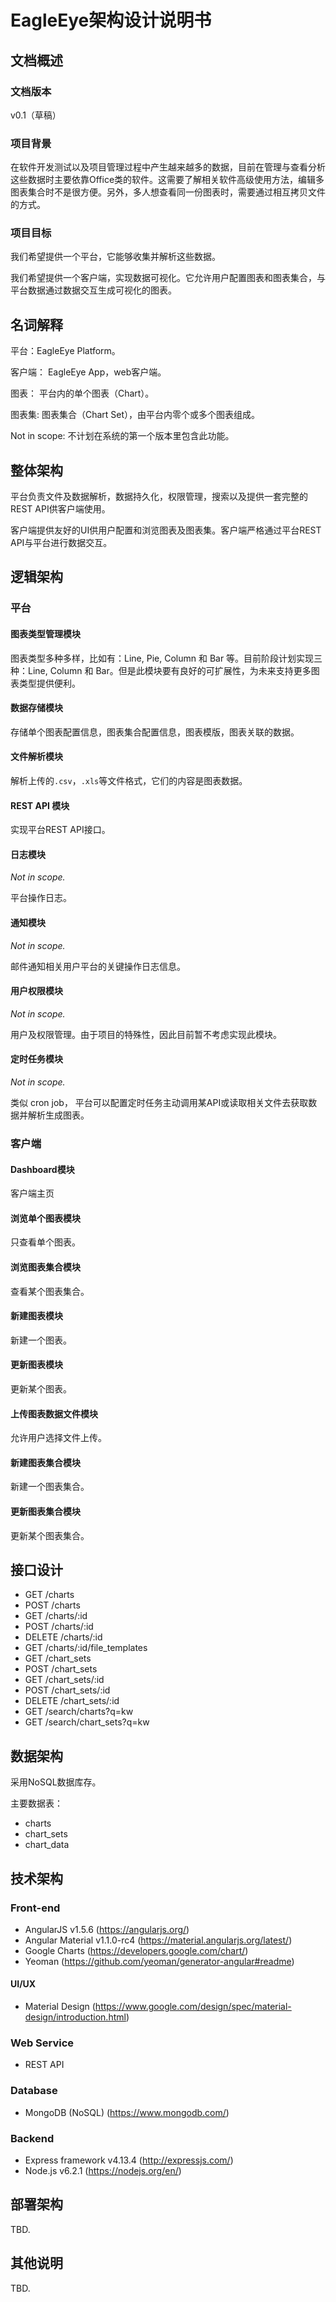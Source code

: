 # EagleEye架构设计说明书


## 文档概述


### 文档版本

v0.1（草稿）


### 项目背景

在软件开发测试以及项目管理过程中产生越来越多的数据，目前在管理与查看分析这些数据时主要依靠Office类的软件。这需要了解相关软件高级使用方法，编辑多图表集合时不是很方便。另外，多人想查看同一份图表时，需要通过相互拷贝文件的方式。


### 项目目标

我们希望提供一个平台，它能够收集并解析这些数据。

我们希望提供一个客户端，实现数据可视化。它允许用户配置图表和图表集合，与平台数据通过数据交互生成可视化的图表。


## 名词解释

平台：EagleEye Platform。

客户端： EagleEye App，web客户端。

图表： 平台内的单个图表（Chart）。

图表集: 图表集合（Chart Set），由平台内零个或多个图表组成。

Not in scope: 不计划在系统的第一个版本里包含此功能。


## 整体架构

平台负责文件及数据解析，数据持久化，权限管理，搜索以及提供一套完整的REST API供客户端使用。

客户端提供友好的UI供用户配置和浏览图表及图表集。客户端严格通过平台REST API与平台进行数据交互。


## 逻辑架构


### 平台


#### 图表类型管理模块

图表类型多种多样，比如有：Line, Pie, Column 和 Bar 等。目前阶段计划实现三种：Line, Column 和 Bar。但是此模块要有良好的可扩展性，为未来支持更多图表类型提供便利。


#### 数据存储模块

存储单个图表配置信息，图表集合配置信息，图表模版，图表关联的数据。


#### 文件解析模块

解析上传的`.csv`，`.xls`等文件格式，它们的内容是图表数据。


#### REST API 模块

实现平台REST API接口。


#### 日志模块

*Not in scope.*

平台操作日志。


#### 通知模块

*Not in scope.*

邮件通知相关用户平台的关键操作日志信息。


#### 用户权限模块

*Not in scope.*

用户及权限管理。由于项目的特殊性，因此目前暂不考虑实现此模块。


#### 定时任务模块

*Not in scope.*

类似 cron job， 平台可以配置定时任务主动调用某API或读取相关文件去获取数据并解析生成图表。


### 客户端


#### Dashboard模块

客户端主页


#### 浏览单个图表模块

只查看单个图表。


#### 浏览图表集合模块

查看某个图表集合。


#### 新建图表模块

新建一个图表。


#### 更新图表模块

更新某个图表。


#### 上传图表数据文件模块

允许用户选择文件上传。


#### 新建图表集合模块

新建一个图表集合。


#### 更新图表集合模块

更新某个图表集合。


## 接口设计

* GET /charts
* POST /charts
* GET /charts/:id
* POST /charts/:id
* DELETE /charts/:id
* GET /charts/:id/file_templates
* GET /chart_sets
* POST /chart_sets
* GET /chart_sets/:id
* POST /chart_sets/:id
* DELETE /chart_sets/:id
* GET /search/charts?q=kw
* GET /search/chart_sets?q=kw


## 数据架构

采用NoSQL数据库存。

主要数据表：

* charts
* chart_sets
* chart_data


## 技术架构


### Front-end

* AngularJS v1.5.6 (https://angularjs.org/)
* Angular Material v1.1.0-rc4 (https://material.angularjs.org/latest/)
* Google Charts (https://developers.google.com/chart/)
* Yeoman (https://github.com/yeoman/generator-angular#readme)


#### UI/UX

* Material Design (https://www.google.com/design/spec/material-design/introduction.html)


### Web Service

* REST API


### Database

* MongoDB (NoSQL) (https://www.mongodb.com/)


### Backend

* Express framework v4.13.4 (http://expressjs.com/)
* Node.js v6.2.1 (https://nodejs.org/en/)


## 部署架构

TBD.


## 其他说明

TBD.
